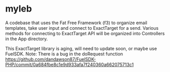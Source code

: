 # myleb
A codebase that uses the Fat Free Framework (f3) to organize email templates, take user input and connect to ExactTarget for a send. 
Various methods for connecting to ExactTarget API will be organized into Controllers in the App directory.

This ExactTarget library is aging, will need to update soon, or maybe use FuelSDK. 
Note: There is a bug in the doRequest function
https://github.com/dandawson87/FuelSDK-PHP/commit/0a684fbe8c1e9d933afa7f240360a662075713c1


